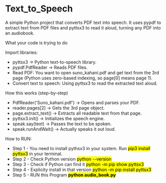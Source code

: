 # Text_to_Speech
A simple Python project that converts PDF text into speech. It uses pypdf to extract text from PDF files and pyttsx3 to read it aloud, turning any PDF into an audiobook.

What your code is trying to do

Import libraries:
<ul>
  
<li>pyttsx3 → Python text-to-speech library.</li>
<li>pypdf.PdfReader → Reads PDF files.</li>
<li>Read PDF: You want to open suno_kahani.pdf and get text from the 3rd page (Python uses zero-based indexing, so page[0] means page 1).</li>
<li>Convert text to speech: Using pyttsx3 to read the extracted text aloud.</li>
</ul>

How this works (step-by-step)
<ul>  
<li>PdfReader('Suno_kahani.pdf') → Opens and parses your PDF.</li>
<li>reader.pages[2] → Gets the 3rd page object.</li>
<li>page.extract_text() → Extracts all readable text from that page.</li>
<li>pyttsx3.init() → Initializes the speech engine.</li>
<li>speak.say(text) → Passes the text to be spoken.</li>
<li>speak.runAndWait() → Actually speaks it out loud.</li>
</ul>

How to RUN:

<ul>
<li>Step 1 - You need to install pythsx3 in your system. Run <mark>pip3 install pyttsx3</mark> in your terminal.</li>
<li>Step 2 - Check Python version <mark>python --version</mark></li>
<li>Step 3 - Check if Python can find it <mark>python -m pip show pyttsx3</mark></li>
<li>Step 4 - Explicity install in that version <mark>python -m pip install pyttsx3</mark></li>
<li>Step 5 - RUN this Program <mark><b>python audio_book.py</b></mark></li>
</ul>
